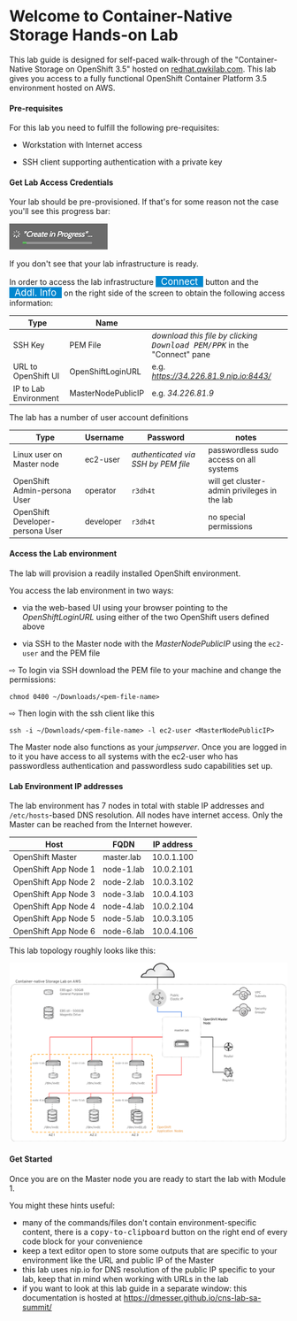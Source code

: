 # Welcome to Container-Native Storage Hands-on Lab

This lab guide is designed for self-paced walk-through of the "Container-Native Storage on OpenShift 3.5" hosted on [redhat.qwkilab.com](https://redhat.qwiklab.com). This lab gives you access to a fully functional OpenShift Container Platform 3.5 environment hosted on AWS.

#### Pre-requisites

For this lab you need to fulfill the following pre-requisites:

- Workstation with Internet access

- SSH client supporting authentication with a private key


#### Get Lab Access Credentials

Your lab should be pre-provisioned. If that's for some reason not the case you'll see this progress bar:

[![CNS Lab Infrastructure](img/qwiklab_progress_bar.png)](img/qwiklab_progress_bar.png)

If you don't see that your lab infrastructure is ready.

In order to access the lab infrastructure <span style="background-color:#0087cf; color:white; font-size: 120%">&nbsp;&nbsp;Connect&nbsp;&nbsp;</span> button and the <span style="background-color:#0087cf; color:white; font-size: 120%">&nbsp;&nbsp;Addl. Info&nbsp;&nbsp;</span> on the right side of the screen to obtain the following access information:

|Type | Name | |
|------------| -------- |-------- |
|SSH Key  | PEM File | *download this file by clicking <kbd>Download PEM/PPK</kbb>* in the "Connect" pane|
|URL to OpenShift UI| OpenShiftLoginURL |e.g. *https://34.226.81.9.nip.io:8443/* |
|IP to Lab Environment | MasterNodePublicIP |e.g. *34.226.81.9* |

The lab has a number of user account definitions

|Type | Username | Password | notes |
|------------| -------- |-------- |-------- |
|Linux user on Master node  | ec2-user | *authenticated via SSH by PEM file*| passwordless sudo access on all systems |
|OpenShift Admin-persona User | operator | `r3dh4t` | will get cluster-admin privileges in the lab |
|OpenShift Developer-persona User | developer | `r3dh4t` | no special permissions |

#### Access the Lab environment

The lab will provision a readily installed OpenShift environment.

You access the lab environment in two ways:

- via the web-based UI using your browser pointing to the *OpenShiftLoginURL* using either of the two OpenShift users defined above

- via SSH to the Master node with the *MasterNodePublicIP* using the `ec2-user` and the PEM file

&#8680; To login via SSH download the PEM file to your machine and change the permissions:

    chmod 0400 ~/Downloads/<pem-file-name>

&#8680; Then login with the ssh client like this

    ssh -i ~/Downloads/<pem-file-name> -l ec2-user <MasterNodePublicIP>

The Master node also functions as your *jumpserver*. Once you are logged in to it you have access to all systems with the ec2-user who has passwordless authentication and passwordless sudo capabilities set up.

#### Lab Environment IP addresses

The lab environment has 7 nodes in total with stable IP addresses and `/etc/hosts`-based DNS resolution. All nodes have internet access. Only the Master can be reached from the Internet however.

|Host | FQDN | IP address |
|------------| -------- |-------- |
|OpenShift Master| master.lab | 10.0.1.100 |
|OpenShift App Node 1| node-1.lab | 10.0.2.101 |
|OpenShift App Node 2| node-2.lab | 10.0.3.102 |
|OpenShift App Node 3| node-3.lab | 10.0.4.103 |
|OpenShift App Node 4| node-4.lab | 10.0.2.104 |
|OpenShift App Node 5| node-5.lab | 10.0.3.105 |
|OpenShift App Node 6| node-6.lab | 10.0.4.106 |

This lab topology roughly looks like this:

[![CNS Lab Infrastructure](img/cns_infrastructure_aws.svg)](img/cns_infrastructure_aws.svg)

#### Get Started

Once you are on the Master node you are ready to start the lab with Module 1.

You might these hints useful:

- many of the commands/files don't contain environment-specific content, there is a <kbd>copy-to-clipboard</kbd> button on the right end of every code block for your convenience
- keep a text editor open to store some outputs that are specific to your environment like the URL and public IP of the Master
- this lab uses nip.io for DNS resolution of the public IP specific to your lab, keep that in mind when working with URLs in the lab
- if you want to look at this lab guide in a separate window: this documentation is hosted at <a href="https://dmesser.github.io/cns-lab-sa-summit/" target="_blank">https://dmesser.github.io/cns-lab-sa-summit/</a>
